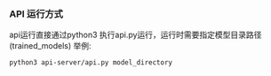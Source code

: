 ### API 运行方式
api运行直接通过python3 执行api.py运行，运行时需要指定模型目录路径(trained_models)
举例:
```
python3 api-server/api.py model_directory  
```


